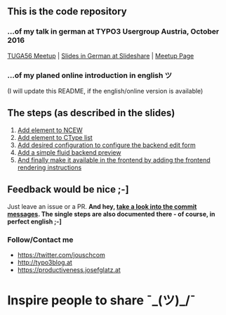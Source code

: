 ## This is the code repository 

### ...of my talk in german at TYPO3 Usergroup Austria, October 2016

[TUGA56 Meetup](http://tuga.at/typo3-usergroup-austria-treffen-56-sup7even-digital-edition/) | 
[Slides in German at Slideshare](http://de.slideshare.net/jouschcom/simple-custom-content-elements-in-typo3-cms-v7v8-auf-basis-von-fluid-styled-content) | 
[Meetup Page](https://www.meetup.com/de-DE/TUGA-TYPO3-User-Group-Austria/events/234285367/)

### ...of my planed online introduction in english ツ

(I will update this README, if the english/online version is available)

## The steps (as described in the slides)

1. [Add element to NCEW](https://github.com/jousch/TYPO3talk-custom-contentelements-with-fluid_styled_content/commit/5423a1414ba74748c7ecabe2325a866074433c4a)
1. [Add element to CType list](https://github.com/jousch/TYPO3talk-custom-contentelements-with-fluid_styled_content/commit/3a1630187a60b599135f676a46d57256da10e5be)
1. [Add desired configuration to configure the backend edit form](https://github.com/jousch/TYPO3talk-custom-contentelements-with-fluid_styled_content/commit/e62b58b0b8a86d4ddf315e25476e77cc20d0b558)
1. [Add a simple fluid backend preview](https://github.com/jousch/TYPO3talk-custom-contentelements-with-fluid_styled_content/commit/1cd93d1fc5cc35373519e5e918680ffd14c4c4f5)
1. [And finally make it available in the frontend by adding the frontend rendering instructions](https://github.com/jousch/TYPO3talk-custom-contentelements-with-fluid_styled_content/commit/7b579057339e520239690285d21003a02aff8cd9)


## Feedback would be nice ;-]

Just leave an issue or a PR. **And hey, [take a look into the commit messages](https://github.com/jousch/TYPO3talk-custom-contentelements-with-fluid_styled_content/commits/master). The single steps are also documented there - of course, in perfect english ;-]**

### Follow/Contact me

- https://twitter.com/jouschcom
- http://typo3blog.at
- https://productiveness.josefglatz.at

# Inspire people to share ¯\_(ツ)_/¯
